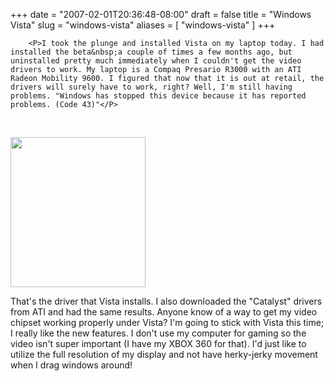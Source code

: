 +++
date = "2007-02-01T20:36:48-08:00"
draft = false
title = "Windows Vista"
slug = "windows-vista"
aliases = [
	"windows-vista"
]
+++

        <P>I took the plunge and installed Vista on my laptop today. I had installed the beta&nbsp;a couple of times a few months ago, but uninstalled pretty much immediately when I couldn't get the video drivers to work. My laptop is a Compaq Presario R3000 with an ATI Radeon Mobility 9600. I figured that now that it is out at retail, the drivers will surely have to work, right? Well, I'm still having problems. "Windows has stopped this device because it has reported problems. (Code 43)"</P>
<P>&nbsp;</P>
<P><A href="http://markpit.com/blog/binary/WindowsLiveWriter/WindowsVistaDay01_10EB3/MOBILITYRADEON96009700MicrosoftCorpo%5B2%5D.png" rel=lightbox atomicselection="true"><IMG style="BORDER-TOP-WIDTH: 0px; BORDER-LEFT-WIDTH: 0px; BORDER-BOTTOM-WIDTH: 0px; BORDER-RIGHT-WIDTH: 0px" height=240 src="http://markpit.com/blog/binary/WindowsLiveWriter/WindowsVistaDay01_10EB3/MOBILITYRADEON96009700MicrosoftCorpo%5B3%5D.png" width=216 border=0></A></P>
<P>That's the driver that Vista installs. I also downloaded the "Catalyst" drivers from ATI and had the same results. Anyone know of a way to get my video chipset working properly under Vista? I'm going to stick with Vista this time; I really like the new features. I don't use my computer for gaming so the video isn't super important (I have my XBOX 360 for that). I'd just like to utilize the full resolution of my display and not have herky-jerky movement when I drag windows around!</P>
      